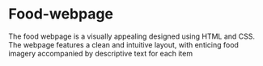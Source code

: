 # Food-webpage
The food webpage is a visually appealing designed using HTML and CSS. The webpage features a clean and intuitive layout, with enticing food imagery accompanied by descriptive text for each item
